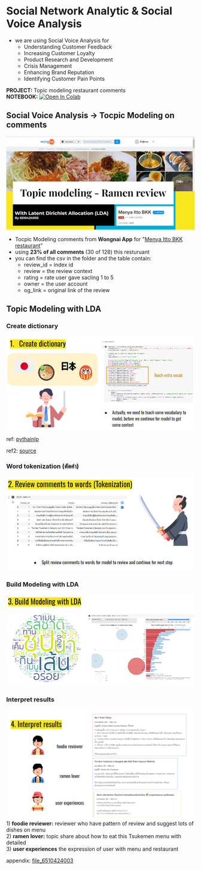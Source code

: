 # Social Network Analytic & Social Voice Analysis
- we are using Social Voice Analysis for
    - Understanding Customer Feedback
    - Increasing Customer Loyalty
    - Product Research and Development
    - Crisis Management
    - Enhancing Brand Reputation
    - Identifying Customer Pain Points

**PROJECT:** Topic modeling restaurant comments <br>
**NOTEBOOK:** [![Open In Colab](https://colab.research.google.com/assets/colab-badge.svg)](https://colab.research.google.com/github/khemthung/MADT8101-Customer-analytics/blob/main/Class6_Topic_modeling.ipynb)
 
## Social Voice Analysis -> Tocpic Modeling on comments 
![takenmen ramen](https://github.com/khemthung/MADT8101-Customer-analytics/blob/3caf79cdb3631c3a8cb0969acc287b1279822707/Homework%2006%20-%20Social%20Network%20Analytic%20%26%20Social%20Voice%20Analysis/content/png_6_00.png)

- Tocpic Modeling comments from **Wongnai App** for "[Menya Itto BKK restaurant](https://www.wongnai.com/reviews/d49f17da2f68482a986fdead326c1e28?ref=ct)"
- using **23% of all comments** (30 of 128) this resturuant
- you can find the csv in the folder and the table contain:
    - review_id = index id 
    - review = the review context
    - rating = rate user gave sacling 1 to 5
    - owner = the user account
    - og_link = original link of the review

## Topic Modeling with LDA
### Create dictionary
![Create dictionary](https://github.com/khemthung/MADT8101-Customer-analytics/blob/50ce59e7d7ce2f08b7b692d735ea124e01996c38/Homework%2006%20-%20Social%20Network%20Analytic%20%26%20Social%20Voice%20Analysis/content/png_6_01.png)

   ref: [pythainlp](https://pythainlp.github.io/docs/2.1/api/tokenize.html)

   ref2: [source](https://github.com/PyThaiNLP/pythainlp/tree/dev)
   
### Word tokenization (ตัดคำ)
![Word tokenization](https://github.com/khemthung/MADT8101-Customer-analytics/blob/ec3214bab4fea21b88c60eaa7afad930b52628f4/Homework%2006%20-%20Social%20Network%20Analytic%20%26%20Social%20Voice%20Analysis/content/png_6_02.png)

### Build Modeling with LDA
![LDA](https://github.com/khemthung/MADT8101-Customer-analytics/blob/ec3214bab4fea21b88c60eaa7afad930b52628f4/Homework%2006%20-%20Social%20Network%20Analytic%20%26%20Social%20Voice%20Analysis/content/png_6_03.png)

### Interpret results
![output](https://github.com/khemthung/MADT8101-Customer-analytics/blob/ec3214bab4fea21b88c60eaa7afad930b52628f4/Homework%2006%20-%20Social%20Network%20Analytic%20%26%20Social%20Voice%20Analysis/content/png_6_04.png)
    1) **foodie reviewer:**  reviewer who have pattern of review and suggest lots of dishes on menu <br>
    2) **ramen lover:**  topic share about how to eat this Tsukemen menu with detailed <br>
    3) **user experiences** the expression of user with menu and restaurant


appendix: [file_6510424003](https://docs.google.com/presentation/d/1VXQrRK-WCS0w_FvSfOfcMGH-1UE3Vc6pHiDEU6lkSyk/edit?usp=sharing)
